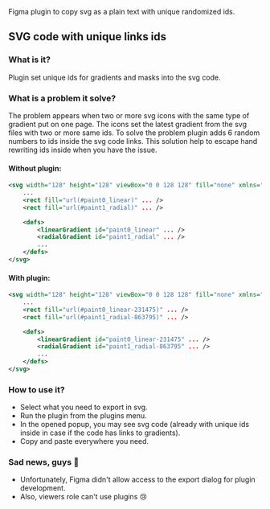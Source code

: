Figma plugin to copy svg as a plain text with unique randomized ids.
## SVG code with unique links ids

### What is it?
Plugin set unique ids for gradients and masks into the svg code. 

### What is a problem it solve?
The problem appears when two or more svg icons with the same type of gradient put on one page. The icons set the latest gradient from the svg files with two or more same ids. 
To solve the problem plugin adds 6 random numbers to ids inside the svg code links. This solution help to escape hand rewriting ids inside when you have the issue.

#### Without plugin:
```svg
<svg width="128" height="128" viewBox="0 0 128 128" fill="none" xmlns="http://www.w3.org/2000/svg">
    ...
    <rect fill="url(#paint0_linear)" ... />
    <rect fill="url(#paint1_radial)" ... />

    <defs>
        <linearGradient id="paint0_linear" ... />
        <radialGradient id="paint1_radial" ... />
        ...
    </defs>
</svg>
```

#### With plugin:
```svg
<svg width="128" height="128" viewBox="0 0 128 128" fill="none" xmlns="http://www.w3.org/2000/svg">
    ...
    <rect fill="url(#paint0_linear-231475)" ... />
    <rect fill="url(#paint1_radial-863795)" ... />

    <defs>
        <linearGradient id="paint0_linear-231475" ... />
        <radialGradient id="paint1_radial-863795" ... />
        ...
    </defs>
</svg>
```


### How to use it?
* Select what you need to export in svg. 
* Run the plugin from the plugins menu. 
* In the opened popup, you may see svg code (already with unique ids inside in case if the code has links to gradients).
* Copy and paste everywhere you need.

### Sad news, guys 🥺
* Unfortunately, Figma didn't allow access to the export dialog for plugin development.
* Also, viewers role can't use plugins 😢
